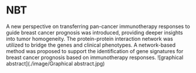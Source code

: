 # NBT

A new perspective on transferring pan-cancer immunotherapy responses to guide breast cancer prognosis was introduced, providing deeper insights into tumor homogeneity. The protein-protein interaction network was utilized to bridge the genes and clinical phenotypes. A network-based method was proposed to support the identification of gene signatures for breast cancer prognosis based on immunotherapy responses. 
![graphical abstract](./image/Graphical abstract.jpg)
